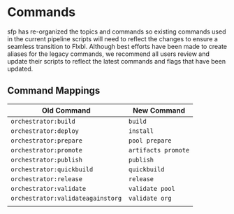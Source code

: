 # Commands

sfp has re-organized the topics and commands so existing commands used in the current pipeline scripts will need to reflect the changes to ensure a seamless transition to Flxbl.  Although best efforts have been made to create aliases for the legacy commands, we recommend all users review and update their scripts to reflect the latest commands and flags that have been updated.

## Command Mappings

| Old Command                       | New Command         |
| --------------------------------- | ------------------- |
| `orchestrator:build`              | `build`             |
| `orchestrator:deploy`             | `install`           |
| `orchestrator:prepare`            | `pool prepare`      |
| `orchestrator:promote`            | `artifacts promote` |
| `orchestrator:publish`            | `publish`           |
| `orchestrator:quickbuild`         | `quickbuild`        |
| `orchestrator:release`            | `release`           |
| `orchestrator:validate`           | `validate pool`     |
| `orchestrator:validateagainstorg` | `validate org`      |
|                                   |                     |


